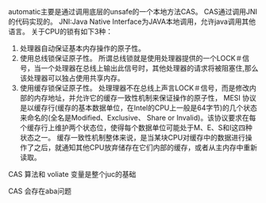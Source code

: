 automatic主要是通过调用底层的unsafe的一个本地方法CAS。
CAS通过调用JNI的代码实现的。
JNI:Java Native Interface为JAVA本地调用，允许java调用其他语言。
关于CPU的锁有如下3种：
1. 处理器自动保证基本内存操作的原子性。
1. 使用总线锁保证原子性。
    所谓总线锁就是使用处理器提供的一个LOCK＃信号，当一个处理器在总线上输出此信号时，其他处理器的请求将被阻塞住,那么该处理器可以独占使用共享内存。
1. 使用缓存锁保证原子性。
    处理理器不在总线上声言LOCK＃信号，而是修改内部的内存地址，并允许它的缓存一致性机制来保证操作的原子性，
    MESI 协议是以缓存行(缓存的基本数据单位，在Intel的CPU上一般是64字节)的几个状态来命名的(全名是Modified、Exclusive、 Share or Invalid)。该协议要求在每个缓存行上维护两个状态位，使得每个数据单位可能处于M、E、S和I这四种状态之一。
    缓存一致性机制整体来说，是当某块CPU对缓存中的数据进行操作了之后，就通知其他CPU放弃储存在它们内部的缓存，或者从主内存中重新读取。

CAS 算法和 voliate 变量是整个juc的基础

CAS 会存在aba问题